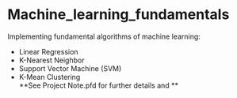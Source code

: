 # Machine_learning_fundamentals
Implementing fundamental algorithms of machine learning:
- Linear Regression
- K-Nearest Neighbor
- Support Vector Machine (SVM)
- K-Mean Clustering  
**See Project Note.pfd for further details and **
